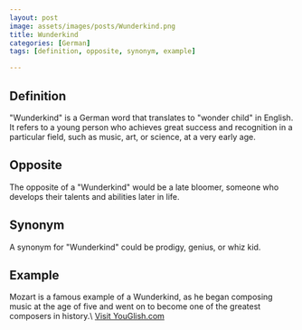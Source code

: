 ```yaml
---
layout: post
image: assets/images/posts/Wunderkind.png
title: Wunderkind
categories: [German]
tags: [definition, opposite, synonym, example]

---
```


## Definition
"Wunderkind" is a German word that translates to "wonder child" in English. It refers to a young person who achieves great success and recognition in a particular field, such as music, art, or science, at a very early age.

## Opposite
The opposite of a "Wunderkind" would be a late bloomer, someone who develops their talents and abilities later in life.

## Synonym
A synonym for "Wunderkind" could be prodigy, genius, or whiz kid.

## Example
Mozart is a famous example of a Wunderkind, as he began composing music at the age of five and went on to become one of the greatest composers in history.\ <a id="yg-widget-0" class="youglish-widget" data-query="Wunderkind" data-lang="german" data-components="8412" data-auto-start="0" data-bkg-color="theme_light" data-title="How%20to%20pronounce%20Wunderkind%20in%20German"  rel="nofollow" href="https://youglish.com">Visit YouGlish.com</a><script async src="https://youglish.com/public/emb/widget.js" charset="utf-8"></script>